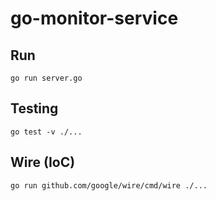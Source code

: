 # go-monitor-service

## Run

`go run server.go`

## Testing

`go test -v ./...`

## Wire (IoC)

`go run github.com/google/wire/cmd/wire ./...`